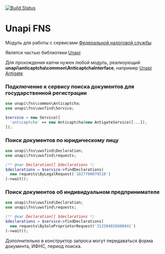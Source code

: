 [![Build Status](https://travis-ci.org/xRubin/unapi-fns.svg?branch=master)](https://travis-ci.org/xRubin/unapi-fns)
# Unapi FNS
Модуль для работы с сервисами [Федеральной налоговой службы](https://www.nalog.ru)

Являтся частью библиотеки [Unapi](https://github.com/xRubin/unapi)

Для прохождения капчи нужен любой модуль, реализующий **unapi\anticaptcha\common\AnticaptchaInterface**, например [Unapi Antigate](https://github.com/xRubin/unapi-anticaptcha-antigate)

### Подключение к сервису поиска документов для государственной регистрации
```php
use unapi\fns\common\Anticaptcha;
use unapi\fns\uwsfind\Service;

$service = new Service([
  'anticaptcha' => new Anticaptcha(new AntigateService([...]),
]);
```

### Поиск документов по юридическому лицу

```php
use unapi\fns\uwsfind\Declaration;
use unapi\fns\uwsfind\requests;

/** @var Declaration[] $declarations */
$declarations = $service->findDeclarations(
  new requests\ByLegalRequest('1027700070518')
)->wait();
```

### Поиск документов об индивидуальном предпринимателе

```php
use unapi\fns\uwsfind\Declaration;
use unapi\fns\uwsfind\requests;

/** @var Declaration[] $declarations */
$declarations = $service->findDeclarations(
  new requests\BySoleProprietorRequest('312504026800041')
)->wait();
```

Дополнительно в конструктор запроса могут передаваться форма документа, ИФНС, период поиска.